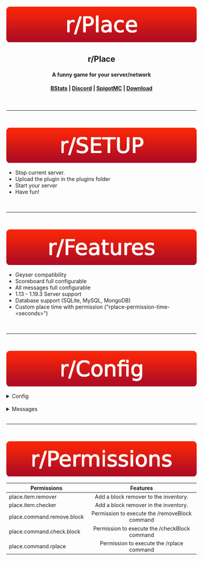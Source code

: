 <p align="center">
  <img src="./img/rplace_title.png">
</p>
<h2 align="center">r/Place</h2>
<h4 align="center">A funny game for your server/network</h4>


<h4 align="center">

  [BStats](https://bstats.org/plugin/bukkit/rPlace/14956) | [Discord](https://discord.gg/XNf9RWe7HY) | [SpigotMC](https://www.spigotmc.org/resources/r-place.102155/) | [Download](https://github.com/D151l/rPlace/releases/download/untagged-3ce2cdb1a39976ccc978/rplace.jar)
  
</h4>

<br>
<hr>
<br>

 <div align="left">
        <p align="center">
  <img src="./img/rplace_setup.png">
          </p>

- Stop current server.
- Upload the plugin in the plugins folder
- Start your server
- Have fun!
  </div>
<br>
<hr>
<br>
      
  <div align="left">
        <p align="center">
  <img src="./img/rplace_features.png">
</p>

- Geyser compatibility
- Scoreboard full configurable
- All messages full configurable
- 1.13 - 1.19.3 Server support
- Database support (SQLite, MySQL, MongoDB)
- Custom place time with permission ("rplace-permission-time-\<seconds>")
  </div>

<br>
<hr>
<br>

 <div align="left">
        <p align="center">
  <img src="./img/rplace_config.png">
  </p>
  
  <details>
  <summary>Config</summary>
  
  This is a default config.
  
  ```json
{
  "blockCooldown": 21,
  "worldBorderSize": 313.0, //The worldBorderSize must be an odd number. (1, 7, 15, 31, 101, 1001...)
  "scoreboardEnabled": true,
  "scoreboardTitle": "§aServer §8| §7r/Place",
  "scoreboard": [
    "§4§8§l§m---------------",
    " §8§l» §7Progress§3",
    "    §8» §a %progress%%",
    "",
    " §8§l» §7Countdown§3",
    "   §8» §a %cooldown%",
    "",
    " §8§l» §7Your blocks§3",
    "    §8» §a %blocks%",
    "",
    " §8§l» §7Players§3",
    "    §8»§a %onlinePlayers%§7/%maxPlayers%",
    "",
    " §8§l» §7Your ranking§3",
    "    §8»§a #%ranking%"
  ],
  "enableOldPluginWarning": true,
  "blockHasNoHistorySound": "ENTITY_STRIDER_EAT", //List of sounds: https://hub.spigotmc.org/javadocs/bukkit/org/bukkit/Sound.html
  "itemRemoverMaterial": "STICK", //List of materials: https://hub.spigotmc.org/javadocs/bukkit/org/bukkit/Material.html
  "itemCheckerMaterial": "END_ROD"
}
  ```
  
</details>
  <br>
    <details>
  <summary>Messages</summary>
  
  This is a default messages config.
  
  ```json
{
  "prefix": "§8〣§ar/Place §8» §7",
  "blockPlaceNotAllow": "%prefix%You may §cnot §7place this block!",
  "blockAlreadyPlaced": "%prefix%This block has already been placed here!",
  "blockWaiteSeconds": "%prefix%You still have to wait §c%cooldowen% §7seconds!",
  "blockWaiteSecond": "%prefix%You still have to wait §c%cooldowen% §7second!",
  "blockHasNoHistory": "%prefix%This block has no change!",
  "blockInformation": "%prefix%This block has been set by §a%name%§7. §8(§a%date%§8)",
  "blockRemoveSuccessfully": "%prefix%You have removed this block!",
  "oldPluginWarning": "%prefix%You are using an old version of this plugin. You can download a newer version here: %link%",
  "rPlaceCommandHelp": "%prefix%§c/rplace reload",
  "rPlaceCommandReloadTry": "%prefix%§cTrying to reload all configs...",
  "rPlaceCommandReloadSuccessfully": "%prefix%§7All configs wars §asuccessfully §7reloaded.",
  "seconds": "seconds", //This is for the scoreboard and not for player messages.
  "second": "second",
  "ready": "Ready",
  "itemBlockRemoverName": "§cBlock remover §8«",
  "itemBlockCheckerName": "§eBlock Investigate §8«"
}
  ```
  
</details>
  </div>
<br>
<hr>
<br>

  <div align="center">
    <p align="center">
  <img src="./img/rplace_permissions.png">
</p>

| Permissions                |                    Features                    |
|----------------------------|:----------------------------------------------:|
| place.item.remover         |     Add a block remover to the inventory.      |
| place.item.checker         |     Add a block remover in the inventory.      |
| place.command.remove.block | Permission to execute the /removeBlock command |
| place.command.check.block  | Permission to execute the /checkBlock command  |
| place.command.rplace       |   Permission to execute the /rplace command    |
  
  </div>
